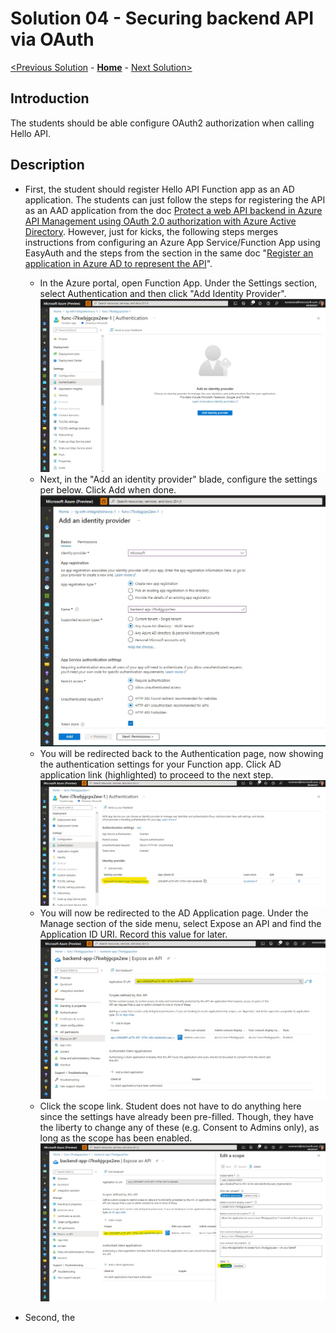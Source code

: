 # Solution 04 - Securing backend API via OAuth

[<Previous Solution](./Solution-03.md) - **[Home](../readme.md)** - [Next Solution>](./Solution-05.md)

## Introduction

The students should be able configure OAuth2 authorization when calling Hello API.


## Description
- First, the student should register Hello API Function app as an AD application.  The students can just follow the steps for registering the API as an AAD application from the doc [Protect a web API backend in Azure API Management using OAuth 2.0 authorization with Azure Active Directory](https://docs.microsoft.com/en-us/azure/api-management/api-management-howto-protect-backend-with-aad).  However, just for kicks, the following steps merges instructions from configuring an Azure App Service/Function App using EasyAuth and the steps from the section in the same doc "[Register an application in Azure AD to represent the API](https://docs.microsoft.com/en-us/azure/api-management/api-management-howto-protect-backend-with-aad#1-register-an-application-in-azure-ad-to-represent-the-api)".    
    - In the Azure portal, open Function App.  Under the Settings section, select Authentication and then click "Add Identity Provider".
        ![Enable AD Authentication for HelloAPI](./images/Solution04_Enable_ADAuth_HelloAPI_1.jpg)
    - Next, in the "Add an identity provider" blade, configure the settings per below.  Click Add when done.
        ![Confiure AD Authentication settings for HelloAPI](./images/Solution04_Enable_ADAuth_HelloAPI_2.jpg)
    - You will be redirected back to the Authentication page, now showing the authentication settings for your Function app.  Click AD application link (highlighted) to proceed to the next step.
        ![Edit HelloAPI AD Auth settings](./images/Solution04_Enable_ADAuth_HelloAPI_3.jpg)
    - You will now be redirected to the AD Application page.  Under the Manage section of the side menu, select Expose an API and find the Application ID URI. Record this value for later.
        ![Edit HelloAPI AD Auth settings](./images/Solution04_Enable_ADAuth_HelloAPI_4.jpg)
    - Click the scope link.  Student does not have to do anything here since the settings have already been pre-filled.  Though, they have the liberty to change any of these (e.g. Consent to Admins only), as long as the scope has been enabled.  
        ![Edit HelloAPI AD Auth Scope settings](./images/Solution04_Enable_ADAuth_HelloAPI_5.jpg)

- Second, the